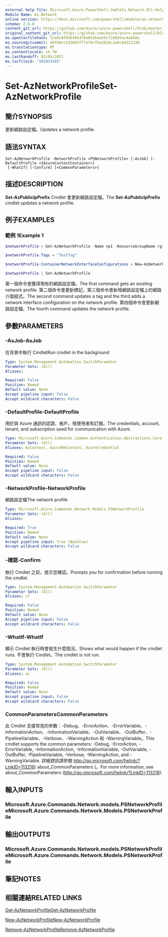 ```yaml
---
external help file: Microsoft.Azure.PowerShell.Cmdlets.Network.dll-Help.xml
Module Name: Az.Network
online version: https://docs.microsoft.com/powershell/module/az.network/set-aznetworkprofile
schema: 2.0.0
content_git_url: https://github.com/Azure/azure-powershell/blob/master/src/Network/Network/help/Set-AzNetworkProfile.md
original_content_git_url: https://github.com/Azure/azure-powershell/blob/master/src/Network/Network/help/Set-AzNetworkProfile.md
ms.openlocfilehash: 5cb8c8f93b491476e01d5ae54cf2db93ac4a848a
ms.sourcegitcommit: 4dfb0cc533b83f77afdcfbe2618c1e6c8d221330
ms.translationtype: MT
ms.contentlocale: zh-TW
ms.lasthandoff: 03/04/2021
ms.locfileid: "101915285"
---
```

# <span data-ttu-id="c1d2e-101">Set-AzNetworkProfile</span><span class="sxs-lookup"><span data-stu-id="c1d2e-101">Set-AzNetworkProfile</span></span>

## <span data-ttu-id="c1d2e-102">簡介</span><span class="sxs-lookup"><span data-stu-id="c1d2e-102">SYNOPSIS</span></span>
<span data-ttu-id="c1d2e-103">更新網路設定檔。</span><span class="sxs-lookup"><span data-stu-id="c1d2e-103">Updates a network profile.</span></span>

## <span data-ttu-id="c1d2e-104">語法</span><span class="sxs-lookup"><span data-stu-id="c1d2e-104">SYNTAX</span></span>

```
Set-AzNetworkProfile -NetworkProfile <PSNetworkProfile> [-AsJob] [-DefaultProfile <IAzureContextContainer>]
 [-WhatIf] [-Confirm] [<CommonParameters>]
```

## <span data-ttu-id="c1d2e-105">描述</span><span class="sxs-lookup"><span data-stu-id="c1d2e-105">DESCRIPTION</span></span>
<span data-ttu-id="c1d2e-106">**Set-AzPublicIpPrefix** Cmdlet 會更新網路設定檔。</span><span class="sxs-lookup"><span data-stu-id="c1d2e-106">The **Set-AzPublicIpPrefix** cmdlet updates a network profile.</span></span>

## <span data-ttu-id="c1d2e-107">例子</span><span class="sxs-lookup"><span data-stu-id="c1d2e-107">EXAMPLES</span></span>

### <span data-ttu-id="c1d2e-108">範例 1</span><span class="sxs-lookup"><span data-stu-id="c1d2e-108">Example 1</span></span>
```powershell
$networkProfile = Get-AzNetworkProfile -Name np1 -ResourceGroupName rg1

$networkProfile.Tags = "TestTag"

$networkProfile.ContainerNetworkInterfaceConfigurations = New-AzNetworkProfileContainerNicConfig -Name cnicconfig1

$networkProfile | Set-AzNetworkProfile
```

<span data-ttu-id="c1d2e-109">第一個命令會獲得現有的網路設定檔。</span><span class="sxs-lookup"><span data-stu-id="c1d2e-109">The first command gets an existing network profile.</span></span> <span data-ttu-id="c1d2e-110">第二個命令會更新標記，第三個命令會新增網路設定檔上的網路介面組式。</span><span class="sxs-lookup"><span data-stu-id="c1d2e-110">The second command updates a tag and the third adds a network interface configuration on the network profile.</span></span> <span data-ttu-id="c1d2e-111">第四個命令會更新網路設定檔。</span><span class="sxs-lookup"><span data-stu-id="c1d2e-111">The fourth command updates the network profile.</span></span>

## <span data-ttu-id="c1d2e-112">參數</span><span class="sxs-lookup"><span data-stu-id="c1d2e-112">PARAMETERS</span></span>

### <span data-ttu-id="c1d2e-113">-AsJob</span><span class="sxs-lookup"><span data-stu-id="c1d2e-113">-AsJob</span></span>
<span data-ttu-id="c1d2e-114">在背景中執行 Cmdlet</span><span class="sxs-lookup"><span data-stu-id="c1d2e-114">Run cmdlet in the background</span></span>

```yaml
Type: System.Management.Automation.SwitchParameter
Parameter Sets: (All)
Aliases:

Required: False
Position: Named
Default value: None
Accept pipeline input: False
Accept wildcard characters: False
```

### <span data-ttu-id="c1d2e-115">-DefaultProfile</span><span class="sxs-lookup"><span data-stu-id="c1d2e-115">-DefaultProfile</span></span>
<span data-ttu-id="c1d2e-116">用於與 Azure 通訊的認證、帳戶、租使用者和訂閱。</span><span class="sxs-lookup"><span data-stu-id="c1d2e-116">The credentials, account, tenant, and subscription used for communication with Azure.</span></span>

```yaml
Type: Microsoft.Azure.Commands.Common.Authentication.Abstractions.Core.IAzureContextContainer
Parameter Sets: (All)
Aliases: AzContext, AzureRmContext, AzureCredential

Required: False
Position: Named
Default value: None
Accept pipeline input: False
Accept wildcard characters: False
```

### <span data-ttu-id="c1d2e-117">-NetworkProfile</span><span class="sxs-lookup"><span data-stu-id="c1d2e-117">-NetworkProfile</span></span>
<span data-ttu-id="c1d2e-118">網路設定檔</span><span class="sxs-lookup"><span data-stu-id="c1d2e-118">The network profile</span></span>

```yaml
Type: Microsoft.Azure.Commands.Network.Models.PSNetworkProfile
Parameter Sets: (All)
Aliases:

Required: True
Position: Named
Default value: None
Accept pipeline input: True (ByValue)
Accept wildcard characters: False
```

### <span data-ttu-id="c1d2e-119">-確認</span><span class="sxs-lookup"><span data-stu-id="c1d2e-119">-Confirm</span></span>
<span data-ttu-id="c1d2e-120">執行 Cmdlet 之前，提示您確認。</span><span class="sxs-lookup"><span data-stu-id="c1d2e-120">Prompts you for confirmation before running the cmdlet.</span></span>

```yaml
Type: System.Management.Automation.SwitchParameter
Parameter Sets: (All)
Aliases: cf

Required: False
Position: Named
Default value: None
Accept pipeline input: False
Accept wildcard characters: False
```

### <span data-ttu-id="c1d2e-121">-WhatIf</span><span class="sxs-lookup"><span data-stu-id="c1d2e-121">-WhatIf</span></span>
<span data-ttu-id="c1d2e-122">顯示 Cmdlet 執行時會發生什麼情況。</span><span class="sxs-lookup"><span data-stu-id="c1d2e-122">Shows what would happen if the cmdlet runs.</span></span>
<span data-ttu-id="c1d2e-123">不會執行 Cmdlet。</span><span class="sxs-lookup"><span data-stu-id="c1d2e-123">The cmdlet is not run.</span></span>

```yaml
Type: System.Management.Automation.SwitchParameter
Parameter Sets: (All)
Aliases: wi

Required: False
Position: Named
Default value: None
Accept pipeline input: False
Accept wildcard characters: False
```

### <span data-ttu-id="c1d2e-124">CommonParameters</span><span class="sxs-lookup"><span data-stu-id="c1d2e-124">CommonParameters</span></span>
<span data-ttu-id="c1d2e-125">此 Cmdlet 支援常見的參數：-Debug、-ErrorAction、-ErrorVariable、-InformationAction、-InformationVariable、-OutVariable、-OutBuffer、-PipelineVariable、-Verbose、-WarningAction 和 -WarningVariable。</span><span class="sxs-lookup"><span data-stu-id="c1d2e-125">This cmdlet supports the common parameters: -Debug, -ErrorAction, -ErrorVariable, -InformationAction, -InformationVariable, -OutVariable, -OutBuffer, -PipelineVariable, -Verbose, -WarningAction, and -WarningVariable.</span></span> <span data-ttu-id="c1d2e-126">詳細資訊請參閱 http://go.microsoft.com/fwlink/?LinkID=113216) about_CommonParameters (。</span><span class="sxs-lookup"><span data-stu-id="c1d2e-126">For more information, see about_CommonParameters (http://go.microsoft.com/fwlink/?LinkID=113216).</span></span>

## <span data-ttu-id="c1d2e-127">輸入</span><span class="sxs-lookup"><span data-stu-id="c1d2e-127">INPUTS</span></span>

### <span data-ttu-id="c1d2e-128">Microsoft.Azure.Commands.Network.models.PSNetworkProfile</span><span class="sxs-lookup"><span data-stu-id="c1d2e-128">Microsoft.Azure.Commands.Network.Models.PSNetworkProfile</span></span>

## <span data-ttu-id="c1d2e-129">輸出</span><span class="sxs-lookup"><span data-stu-id="c1d2e-129">OUTPUTS</span></span>

### <span data-ttu-id="c1d2e-130">Microsoft.Azure.Commands.Network.models.PSNetworkProfile</span><span class="sxs-lookup"><span data-stu-id="c1d2e-130">Microsoft.Azure.Commands.Network.Models.PSNetworkProfile</span></span>

## <span data-ttu-id="c1d2e-131">筆記</span><span class="sxs-lookup"><span data-stu-id="c1d2e-131">NOTES</span></span>

## <span data-ttu-id="c1d2e-132">相關連結</span><span class="sxs-lookup"><span data-stu-id="c1d2e-132">RELATED LINKS</span></span>

[<span data-ttu-id="c1d2e-133">Get-AzNetworkProfile</span><span class="sxs-lookup"><span data-stu-id="c1d2e-133">Get-AzNetworkProfile</span></span>](./Get-AzNetworkProfile.md)

[<span data-ttu-id="c1d2e-134">New-AzNetworkProfile</span><span class="sxs-lookup"><span data-stu-id="c1d2e-134">New-AzNetworkProfile</span></span>](./New-AzNetworkProfile.md)

[<span data-ttu-id="c1d2e-135">Remove-AzNetworkProfile</span><span class="sxs-lookup"><span data-stu-id="c1d2e-135">Remove-AzNetworkProfile</span></span>](./Remove-AzNetworkProfile.md)
